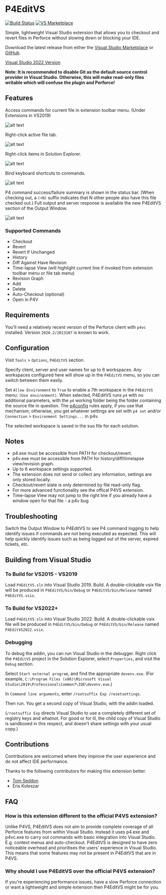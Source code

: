 # P4EditVS                  
[![Build Status](https://dev.azure.com/simpsongsd/P4EditVS/_apis/build/status/SimpsonGSD.P4EditVS?branchName=master)](https://dev.azure.com/simpsongsd/P4EditVS/_build/latest?definitionId=2&branchName=master) [![VS Marketplace](https://vsmarketplacebadges.dev/version/ScottSimpson.p4editvs.svg)](https://marketplace.visualstudio.com/items?itemName=ScottSimpson.p4editvs)

Simple, lightweight Visual Studio extension that allows you to checkout and revert files in Perforce without slowing down or blocking your IDE. 

Download the latest release from either the [Visual Studio Marketplace](https://marketplace.visualstudio.com/items?itemName=ScottSimpson.p4editvs) or [GitHub](https://github.com/SimpsonGSD/P4EditVS/releases).

[Visual Studio 2022 Version](https://marketplace.visualstudio.com/items?itemName=ScottSimpson.p4editvs2022)

**Note: It is recommended to disable Git as the default source control provider in Visual Studio. Otherwise, this will make read-only files writable which will confuse the plugin and Perforce!**

## Features

Access commands for current file in extension toolbar menu. (Under Extensions in VS2019)

![alt text](https://raw.githubusercontent.com/SimpsonGSD/P4EditVS/master/screenshots/Menu.jpg "ToolbarMenu")

Right-click active file tab.

![alt text](https://raw.githubusercontent.com/SimpsonGSD/P4EditVS/master/screenshots/FileTab.jpg "FileTab")

Right-click items in Solution Explorer.

![alt text](https://raw.githubusercontent.com/SimpsonGSD/P4EditVS/master/screenshots/SolutionExplorer.jpg "SolutionExplorer")

Bind keyboard shortcuts to commands.

![alt text](https://raw.githubusercontent.com/SimpsonGSD/P4EditVS/master/screenshots/KeyboardShortcuts.jpg "KeyboardShortcuts")

P4 command success/failure summary is shown in the status bar.
(When checking out, a `(+N)` suffix indicates that N other people also
have this file checked out.) Full output and server response is
available the new P4EditVS section of the Output Window.

![alt text](https://raw.githubusercontent.com/SimpsonGSD/P4EditVS/master/screenshots/OutputWindow.jpg "OutputWindow")

### Supported Commands

* Checkout
* Revert
* Revert If Unchanged
* History
* Diff Against Have Revision
* Time-lapse View (will highlight current line if invoked from extension toolbar menu or file tab menu)
* Revision Graph
* Add
* Delete
* Auto-Checkout (optional)
* Open in P4V

## Requirements

You'll need a relatively recent version of the Perforce client with
`p4vc` installed. Version `2020.2/2013107` is known to work.

## Configuration

Visit `Tools` > `Options`, `P4EditVS` section.

Specify client, server and user names for up to 6 workspaces. Any
workspaces configured here will show up in the `P4EditVS` menu, so you
can switch between them easily.

Set `Allow Environment` to `True` to enable a 7th workspace in the
`P4EditVS` menu: `(Use environment)`. When selected, P4EditVS runs
`p4` with no additional parameters, with the `p4` working folder being
the folder containing the source file in question. The
[p4config](https://www.perforce.com/manuals/v16.2/cmdref/P4CONFIG.html)
rules apply, if you use that mechanism; otherwise, you get whatever
settings are set with `p4 set` and/or `Connection` > `Environment
Settings...` in p4v.

The selected workspace is saved in the suo file for each solution.

## Notes

* p4.exe must be accessible from PATH for checkout/revert.
* p4v.exe must be accessible from PATH for history/diff/timelapse view/revision graph.
* Up to 6 workspace settings supported.
* The extension does not send or collect any information, settings are only stored locally. 
* Checkout/revert state is only determined by file read-only flag.
* For more advanced functionality see the offical P4VS extension.
* Time-lapse View may not jump to the right line if you already have a window open for that file - a p4v bug

## Troubleshooting

Switch the Output Window to P4EditVS to see P4 command logging to help identify issues if commands are not being executed as expected. 
This will help quickly identify issues such as being logged out of the server, expired tickets, etc.

## Building from Visual Studio

### To Build for VS2015 - VS2019
Load `P4EditVS.sln` into Visual Studio 2019. Build. A double-clickable
vsix file will be produced in `P4EditVS/bin/Debug` or
`P4EditVS/bin/Release` named `P4EditVS.vsix`.

### To Build for VS2022+
Load `P4EditVS.sln` into Visual Studio 2022. Build. A double-clickable
vsix file will be produced in `P4EditVS/bin/Debug` or
`P4EditVS/bin/Release` named `P4EditVS2022.vsix`.

### Debugging
To debug the addin, you can run Visual Studio in the debugger. Right
click the `P4EditVS` project in the Solution Explorer, select
`Properties`, and visit the `Debug` section.

Select `Start external program`, and find the appropriate
`devenv.exe`. (For example, `C:\Program Files (x86)\Microsoft Visual
Studio\2019\Professional\Common7\IDE\devenv.exe`.)

In `Command line arguments`, enter `/rootsuffix Exp /resetsettings`.

Then run. You get a second copy of Visual Studio, with the addin
loaded.

(`/rootsuffix Exp` directs Visual Studio to use a completely different
set of registry keys and whatnot. For good or for ill, the child copy
of Visual Studio is sandboxed in this respect, and doesn't share
settings with your usual copy.)

## Contributions

Contributions are welcomed where they improve the user experience and do not affect IDE performance.

Thanks to the following contributors for making this extension better.
* [Tom Seddon](https://github.com/tom-seddon/)
* Eris Koleszar

## FAQ

### How is this extension different to the official P4VS extension?

Unlike P4VS, P4EditVS does not aim to provide complete coverage of all Perforce features from within Visual Studio. Instead it uses p4.exe and p4vc.exe to carry out commands with basic integration into Visual Studio. E.g. context menus and auto-checkout.
P4EditVS is designed to have zero noticeable overhead and prioritises the users' experience in Visual Studio. This means that some features may not be present in P4EditVS that are in P4VS.

### Why should I use P4EditVS over the official P4VS extension?

If you're experiencing performance issues, have a slow Perforce connection or want a lightweight and simple extension then P4EditVS might be for you.
